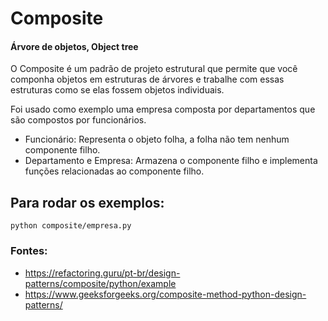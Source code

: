 # Composite 
#### Árvore de objetos, Object tree

O Composite é um padrão de projeto estrutural que permite que você componha objetos em estruturas de árvores 
e trabalhe com essas estruturas como se elas fossem objetos individuais.

Foi usado como exemplo uma empresa composta por departamentos que são compostos por funcionários.

- Funcionário: Representa o objeto folha, a folha não tem nenhum componente filho.
- Departamento e Empresa: Armazena o componente filho e implementa funções relacionadas ao componente filho.

## Para rodar os exemplos:
``` 
python composite/empresa.py  
```

### Fontes:
- https://refactoring.guru/pt-br/design-patterns/composite/python/example
- https://www.geeksforgeeks.org/composite-method-python-design-patterns/


